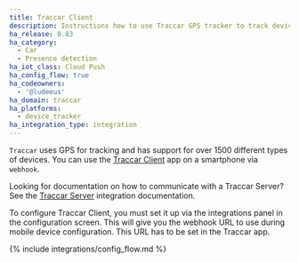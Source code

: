 ```yaml
---
title: Traccar Client
description: Instructions how to use Traccar GPS tracker to track devices in Home Assistant.
ha_release: 0.83
ha_category:
  - Car
  - Presence detection
ha_iot_class: Cloud Push
ha_config_flow: true
ha_codeowners:
  - '@ludeeus'
ha_domain: traccar
ha_platforms:
  - device_tracker
ha_integration_type: integration
---
```


`Traccar` uses GPS for tracking and has support for over 1500 different types of devices. You can use the [Traccar Client](https://www.traccar.org/client/) app on a smartphone via `webhook`.

<div class="note">

  Looking for documentation on how to communicate with a Traccar Server? See the [Traccar Server](/integrations/traccar_server/) integration documentation.

</div>

To configure Traccar Client, you must set it up via the integrations panel in the configuration screen. This will give you the webhook URL to use during mobile device configuration. This URL has to be set in the Traccar app.

{% include integrations/config_flow.md %}
